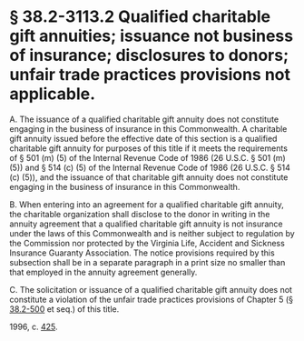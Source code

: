 # § 38.2-3113.2 Qualified charitable gift annuities; issuance not business of insurance; disclosures to donors; unfair trade practices provisions not applicable.

<p>A. The issuance of a qualified charitable gift annuity does not constitute engaging in the business of insurance in this Commonwealth. A charitable gift annuity issued before the effective date of this section is a qualified charitable gift annuity for purposes of this title if it meets the requirements of § 501 (m) (5) of the Internal Revenue Code of 1986 (26 U.S.C. § 501 (m) (5)) and § 514 (c) (5) of the Internal Revenue Code of 1986 (26 U.S.C. § 514 (c) (5)), and the issuance of that charitable gift annuity does not constitute engaging in the business of insurance in this Commonwealth.</p><p>B. When entering into an agreement for a qualified charitable gift annuity, the charitable organization shall disclose to the donor in writing in the annuity agreement that a qualified charitable gift annuity is not insurance under the laws of this Commonwealth and is neither subject to regulation by the Commission nor protected by the Virginia Life, Accident and Sickness Insurance Guaranty Association. The notice provisions required by this subsection shall be in a separate paragraph in a print size no smaller than that employed in the annuity agreement generally.</p><p>C. The solicitation or issuance of a qualified charitable gift annuity does not constitute a violation of the unfair trade practices provisions of Chapter 5 (§ <a href='http://law.lis.virginia.gov/vacode/38.2-500/'>38.2-500</a> et seq.) of this title.</p><p>1996, c. <a href='http://lis.virginia.gov/cgi-bin/legp604.exe?961+ful+CHAP0425'>425</a>.</p>